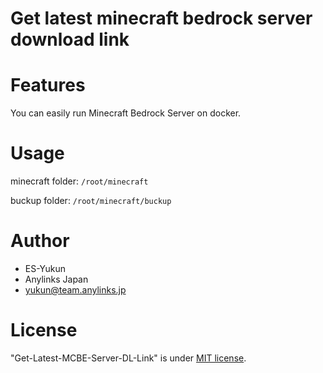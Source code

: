 # Get latest minecraft bedrock server download link
 
# Features
 
You can easily run Minecraft Bedrock Server on docker.

# Usage

minecraft folder: `/root/minecraft`

buckup folder:    `/root/minecraft/buckup`

# Author
 
* ES-Yukun
* Anylinks Japan
* yukun@team.anylinks.jp
 
# License
 
"Get-Latest-MCBE-Server-DL-Link" is under [MIT license](https://en.wikipedia.org/wiki/MIT_License).